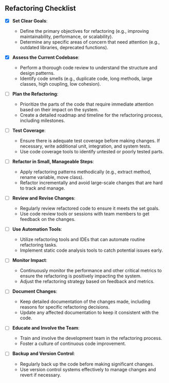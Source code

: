 ## Refactoring Checklist

- [x] **Set Clear Goals**:
  - Define the primary objectives for refactoring (e.g., improving maintainability, performance, or scalability).
  - Determine any specific areas of concern that need attention (e.g., outdated libraries, deprecated functions).

- [x] **Assess the Current Codebase**:
  - Perform a thorough code review to understand the structure and design patterns.
  - Identify code smells (e.g., duplicate code, long methods, large classes, high coupling, low cohesion).

- [ ] **Plan the Refactoring**:
  - Prioritize the parts of the code that require immediate attention based on their impact on the system.
  - Create a detailed roadmap and timeline for the refactoring process, including milestones.

- [ ] **Test Coverage**:
  - Ensure there is adequate test coverage before making changes. If necessary, write additional unit, integration, and system tests.
  - Use code coverage tools to identify untested or poorly tested parts.

- [ ] **Refactor in Small, Manageable Steps**:
  - Apply refactoring patterns methodically (e.g., extract method, rename variable, move class).
  - Refactor incrementally and avoid large-scale changes that are hard to track and manage.

- [ ] **Review and Revise Changes**:
  - Regularly review refactored code to ensure it meets the set goals.
  - Use code review tools or sessions with team members to get feedback on the changes.

- [ ] **Use Automation Tools**:
  - Utilize refactoring tools and IDEs that can automate routine refactoring tasks.
  - Implement static code analysis tools to catch potential issues early.

- [ ] **Monitor Impact**:
  - Continuously monitor the performance and other critical metrics to ensure the refactoring is positively impacting the system.
  - Adjust the refactoring strategy based on feedback and metrics.

- [ ] **Document Changes**:
  - Keep detailed documentation of the changes made, including reasons for specific refactoring decisions.
  - Update any affected documentation to keep it consistent with the code.

- [ ] **Educate and Involve the Team**:
  - Train and involve the development team in the refactoring process.
  - Foster a culture of continuous code improvement.

- [ ] **Backup and Version Control**:
  - Regularly back up the code before making significant changes.
  - Use version control systems effectively to manage changes and revert if necessary.

